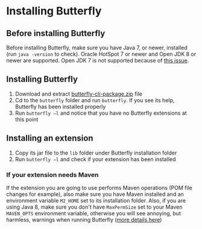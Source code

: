 
# Installing Butterfly

## Before installing Butterfly

Before installing Butterfly, make sure you have Java 7, or newer, installed (run `java -version` to check). Oracle HotSpot 7 or newer and Open JDK 8 or newer are supported. Open JDK 7 is not supported because of [this issue](https://answers.launchpad.net/ubuntu/+source/openjdk-7/+question/192941).

## Installing Butterfly

1. Download and extract [butterfly-cli-package.zip]() file
1. Cd to the `butterfly` folder and run `butterfly`. If you see its help, Butterfly has been installed properly
1. Run `butterfly –l` and notice that you have no Butterfly extensions at this point

## Installing an extension

1. Copy its jar file to the `lib` folder under Butterfly installation folder
1. Run `butterfly –l` and check if your extension has been installed

### If your extension needs Maven

If the extension you are going to use performs Maven operations (POM file changes for example), also make sure you have Maven installed and an environment variable `M2_HOME` set to its installation folder.
Also, if you are using Java 8, make sure you don't have `MaxPermSize` set to your Maven `MAVEN_OPTS` environment variable, otherwise you will see annoying, but harmless, warnings when running Butterfly ([more details here](http://stackoverflow.com/questions/22634644/java-hotspottm-64-bit-server-vm-warning-ignoring-option-maxpermsize))
